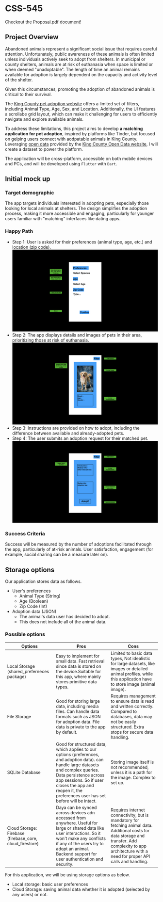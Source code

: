 # CSS-545

Checkout the [Proposal.pdf](./Proposal.pdf) document!

## Project Overview

Abandoned animals represent a significant social issue that requires careful attention. Unfortunately, public awareness of these animals is often limited unless individuals actively seek to adopt from shelters. In municipal or county shelters, animals are at risk of euthanasia when space is limited or when deemed "unadoptable". The length of time an animal remains available for adoption is largely dependent on the capacity and activity level of the shelter.

Given this circumstances, promoting the adoption of abandoned animals is critical to their survival.

The [King County pet adoption website](https://kingcounty.gov/en/dept/executive-services/animals-pets-pests/regional-animal-services/adopt-a-pet) offers a limited set of filters, including Animal Type, Age, Sex, and Location. Additionally, the UI features a scrollabe grid layout, which can make it challenging for users to efficiently navigate and explore available animals.

To address these limitations, this project aims to develop **a matching application for pet adoption**, inspired by platforms like Tinder, but focused on gelping users connect with aodpatable animals in King County. Leveraging [open data](https://data.kingcounty.gov/Pets/adoptable-pets/ytc8-tcih/about_data) provided by the [King County Open Data website](https://data.kingcounty.gov/), I will create a dataset to power the platform.

The application will be cross-platform, accessible on both mobile devices and PCs, and will be developed using `Flutter` with `Dart`.

## Initial mock up

### Target demographic

The app targets individuals interested in adopting pets, especially those looking for local animals at shelters. The design simplifies the adoption process, making it more accessible and engaging, particularly for younger users familiar with "matching" interfaces like dating apps.

### Happy Path

- Step 1: User is asked for their preferences (animal type, age, etc.) and location (zip code).
![Initial Mockup 1](./[UW]%20initial%20mockup.001.jpeg)
- Step 2: The app displays details and images of pets in their area, prioritizing those at risk of euthanasia.
![Initial Mockup 2](./[UW]%20initial%20mockup.002.jpeg)
- Step 3: Instructions are provided on how to adopt, including the difference between available and already-adopted pets.
- Step 4: The user submits an adoption request for their matched pet.
![Initial Mockup 3](./[UW]%20initial%20mockup.003.jpeg)

### Success Criteria

Success will be measured by the number of adoptions facilitated through the app, particularly of at-risk animals. User satisfaction, engagement (for example, social sharing can be a measure later on).

## Storage options

Our application stores data as follows.

- User's preferences
  - Animal Type (String)
  - Age (Boolean)
  - Zip Code (Int)
- Adoption data (JSON)
  - The animal's data user has decided to adopt.
  - This does not include all of the animal data.

### Possible options

|Options|Pros|Cons|
|---|---|---|
|Local Storage (shared_preferneces package) |Easy to implement for small data. Fast retrieval since data is stored on the device.Suitable for this app, where mainly stores primitive data types.|Limited to basic data types, Not idealistic for large datasets, like images or detailed animal profiles. while this application have to store image (animal image).|
|File Storage|Good for storing large data, including media files. Can handle data formats such as JSON for adoption data. File data is private to the app by default.|Requires management to ensure data is read and written correctly. Compared to databases, data may not be easily structured. Extra stops for secure data handling.|
|SQLite Database|Good for structured data, which applies to our options (preferences, and adoption data). can handle large datasets and complex queries. Data persistence across app sessions. So if user closes the app and reopen it, the preferences user has set before will be intact.|Storing image itself is not recommended, unless it is a path for the image. Complex to set up.|
|Cloud Storage: Firebase (firebase_core, cloud_firestore)|Daya can be synced across devices adn accessed from anywhere. Useful for large or shared data like user interactions. So it won't make any conflicts if any of the users try to adopt an animal. Backend support for user authentication and security.|Requires internet connectivity, but is mandatory for fetching animal data. Additional costs for data storage and transfer. Add complexity to app architecture with a need for proper API calls and handling.|

For this application, we will be using storage options as below.

- Local storage: basic user preferences
- Cloud Storage: saving animal data whether it is adopted (selected by any users) or not.

